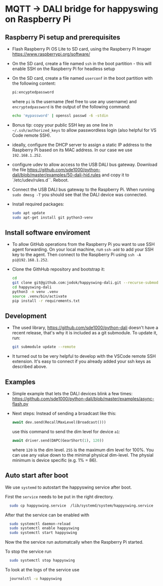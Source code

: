 # MQTT -> DALI bridge for happyswing on Raspberry Pi

## Raspberry Pi setup and prerequisites

- Flash Raspberry Pi OS Lite to SD card, using the Raspberry Pi Imager
  <https://www.raspberrypi.org/software/>

- On the SD card, create a file named `ssh` in the boot partition - this will
  enable SSH on the Raspberry Pi for headless setup

- On the SD card, create a file named `userconf` in the boot partition with the
  following content:

  ```bash
  pi:encyptedpassword
  ```

  where `pi` is the username (feel free to use any username) and
  `encryptedpassword` is the output of the following command:

  ```bash
  echo 'mypassword' | openssl passwd -6 -stdin
  ```

- Bonus tip: copy your public SSH key as one line in `~/.ssh/authorized_keys` to
  allow passwordless login (also helpful for VS Code remote SSH).

- ideally, configure the DHCP server to assign a static IP address to the
  Raspberry Pi based on its MAC address. In our case we use `192.168.1.252`.

- configure udev to allow access to the USB DALI bus gateway. Download the file
  <https://github.com/sde1000/python-dali/blob/master/examples/50-dali-hid.rules>
  and copy it to `/etc/udev/rules.d``. Reboot.

- Connect the USB DALI bus gateway to the Raspberry Pi. When running `sudo dmesg -T`
  you should see that the DALI device was connected.

- Install required packages:

  ```bash
  sudo apt update
  sudo apt-get install git python3-venv
  ```

## Install software enviroment

- To allow GitHub operations from the Raspberry Pi you want to use SSH agent
  forwarding. On your local machine, run `ssh-add` to add your SSH key to the
  agent. Then connect to the Raspberry Pi using `ssh -A pi@192.168.1.252`.

- Clone the GithHub repository and bootstrap it:

  ```bash
  cd
  git clone git@github.com:jodok/happyswing-dali.git --recurse-submodules
  cd happyswing-dali
  python3 -m venv .venv
  source .venv/bin/activate
  pip install -r requirements.txt
  ```

## Development

- The used library, <https://github.com/sde1000/python-dali> doesn't have a
  recent release, that's why it is included as a git submodule. To update it,
  run:

  ```bash
  git submodule update --remote
  ```

- It turned out to be very helpful to develop with the VSCode remote SSH
  extension. It's easy to connect if you already added your ssh keys as
  described above.

## Examples

- Simple example that lets the DALI devices blink a few times:
  <https://github.com/sde1000/python-dali/blob/master/examples/async-flash.py>

- Next steps: Instead of sending a broadcast like this:

  ```python
  await dev.send(RecallMaxLevel(Broadcast()))
  ```

  use this command to send the dim level for device `a1`:

  ```python
  await driver.send(DAPC(GearShort(1), 120))
  ```

  where `120` is the dim level. `255` is the maximum dim level for 100%.
  You can use any value down to the minimal physical dim-level. The
  physial minimum is device specific (e.g. 1% = 86).


## Auto start after boot

We use `systemd` to autostart the happyswing service after boot. 

First the `service` needs to be put in the right directory. 

```bash 
  sudo cp happyswing.service  /lib/systemd/system/happyswing.service
```

After that the service can be enabled with 

```bash 
  sudo systemctl daemon-reload
  sudo systemctl enable happyswing
  sudo systemctl start happyswing
```

Now the the service run automatcally when the Raspberry Pi started. 


To stop the service run 

```bash 
  sudo systemctl stop happyswing
```


To look at the logs of the service use 

```bash 
  journalctl -u happyswing
```




